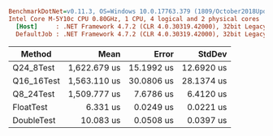 ``` ini

BenchmarkDotNet=v0.11.3, OS=Windows 10.0.17763.379 (1809/October2018Update/Redstone5)
Intel Core M-5Y10c CPU 0.80GHz, 1 CPU, 4 logical and 2 physical cores
  [Host]     : .NET Framework 4.7.2 (CLR 4.0.30319.42000), 32bit LegacyJIT-v4.7.3362.0
  DefaultJob : .NET Framework 4.7.2 (CLR 4.0.30319.42000), 32bit LegacyJIT-v4.7.3362.0


```
|     Method |         Mean |      Error |     StdDev |
|----------- |-------------:|-----------:|-----------:|
|  Q24_8Test | 1,622.679 us | 15.1992 us | 12.6920 us |
| Q16_16Test | 1,563.110 us | 30.0806 us | 28.1374 us |
|  Q8_24Test | 1,509.777 us |  7.6786 us |  6.4120 us |
|  FloatTest |     6.331 us |  0.0249 us |  0.0221 us |
| DoubleTest |    10.083 us |  0.0508 us |  0.0397 us |
